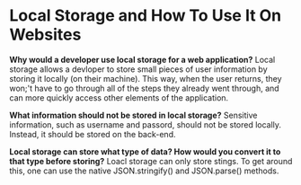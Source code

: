 # Local Storage and How To Use It On Websites

**Why would a developer use local storage for a web application?**
Local storage allows a devloper to store small pieces of user information by storing it locally (on their machine). This way, when the user returns, they won;'t have to go through all of the steps they already went through, and can more quickly access other elements of the application.

**What information should not be stored in local storage?**
Sensitive information, such as username and passord, should not be stored locally. Instead, it should be stored on the back-end.

**Local storage can store what type of data? How would you convert it to that type before storing?**
Loacl storage can only store stings. To get around this, one can use the native JSON.stringify() and JSON.parse() methods.

